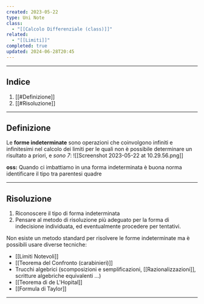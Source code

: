 ```yaml
---
created: 2023-05-22
type: Uni Note
class:
  - "[[Calcolo Differenziale (class)]]"
related:
  - "[[Limiti]]"
completed: true
updated: 2024-06-28T20:45
---
```

---
## Indice
1. [[#Definizione]]
2. [[#Risoluzione]]

---
## Definizione

Le **forme indeterminate** sono operazioni che coinvolgono infiniti e infinitesimi nel calcolo dei limiti per le quali non è possibile determinare un risultato a priori, e *sono 7*:
	![[Screenshot 2023-05-22 at 10.29.56.png]]

**oss:** Quando ci imbattiamo in una forma indeterminata è buona norma identificare il tipo tra parentesi quadre

---
## Risoluzione

1. Riconoscere il tipo di forma indeterminata 
2. Pensare al metodo di risoluzione più adeguato per la forma di indecisione individuata, ed eventualmente procedere per tentativi. 

Non esiste un metodo standard per risolvere le forme indeterminate ma è possibili usare diverse tecniche:
- [[Limiti Notevoli]]
- [[Teorema del Confronto (carabinieri)]]
- Trucchi algebrici (scomposizioni e semplificazioni, [[Razionalizzazioni]], scritture algebriche equivalenti ...)
- [[Teorema di de L'Hopital]]
- [[Formula di Taylor]]

---